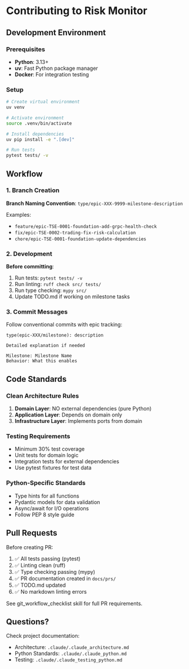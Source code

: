 # Contributing to Risk Monitor

## Development Environment

### Prerequisites
- **Python**: 3.13+
- **uv**: Fast Python package manager
- **Docker**: For integration testing

### Setup
```bash
# Create virtual environment
uv venv

# Activate environment
source .venv/bin/activate

# Install dependencies
uv pip install -e ".[dev]"

# Run tests
pytest tests/ -v
```

## Workflow

### 1. Branch Creation
**Branch Naming Convention**: `type/epic-XXX-9999-milestone-description`

Examples:
- `feature/epic-TSE-0001-foundation-add-grpc-health-check`
- `fix/epic-TSE-0002-trading-fix-risk-calculation`
- `chore/epic-TSE-0001-foundation-update-dependencies`

### 2. Development
**Before committing**:
1. Run tests: `pytest tests/ -v`
2. Run linting: `ruff check src/ tests/`
3. Run type checking: `mypy src/`
4. Update TODO.md if working on milestone tasks

### 3. Commit Messages
Follow conventional commits with epic tracking:

```
type(epic-XXX/milestone): description

Detailed explanation if needed

Milestone: Milestone Name
Behavior: What this enables
```

## Code Standards

### Clean Architecture Rules
1. **Domain Layer**: NO external dependencies (pure Python)
2. **Application Layer**: Depends on domain only
3. **Infrastructure Layer**: Implements ports from domain

### Testing Requirements
- Minimum 30% test coverage
- Unit tests for domain logic
- Integration tests for external dependencies
- Use pytest fixtures for test data

### Python-Specific Standards
- Type hints for all functions
- Pydantic models for data validation
- Async/await for I/O operations
- Follow PEP 8 style guide

## Pull Requests

Before creating PR:
1. ✅ All tests passing (pytest)
2. ✅ Linting clean (ruff)
3. ✅ Type checking passing (mypy)
4. ✅ PR documentation created in `docs/prs/`
5. ✅ TODO.md updated
6. ✅ No markdown linting errors

See git_workflow_checklist skill for full PR requirements.

## Questions?

Check project documentation:
- Architecture: `.claude/.claude_architecture.md`
- Python Standards: `.claude/.claude_python.md`
- Testing: `.claude/.claude_testing_python.md`
